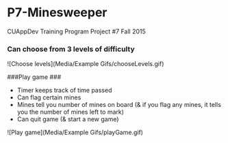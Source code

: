# P7-Minesweeper
CUAppDev Training Program Project #7 Fall 2015

### Can choose from 3 levels of difficulty ###

![Choose levels](Media/Example Gifs/chooseLevels.gif)

###Play game ###
* Timer keeps track of time passed
* Can flag certain mines
* Mines tell you number of mines on board (& if you flag any mines, it tells you the number of mines left to mark)
* Can quit game (& start a new game)

![Play game](Media/Example Gifs/playGame.gif)
